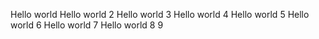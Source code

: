 Hello world
Hello world 2
Hello world 3
Hello world 4
Hello world 5
Hello world 6
Hello world 7
Hello world 8
9
